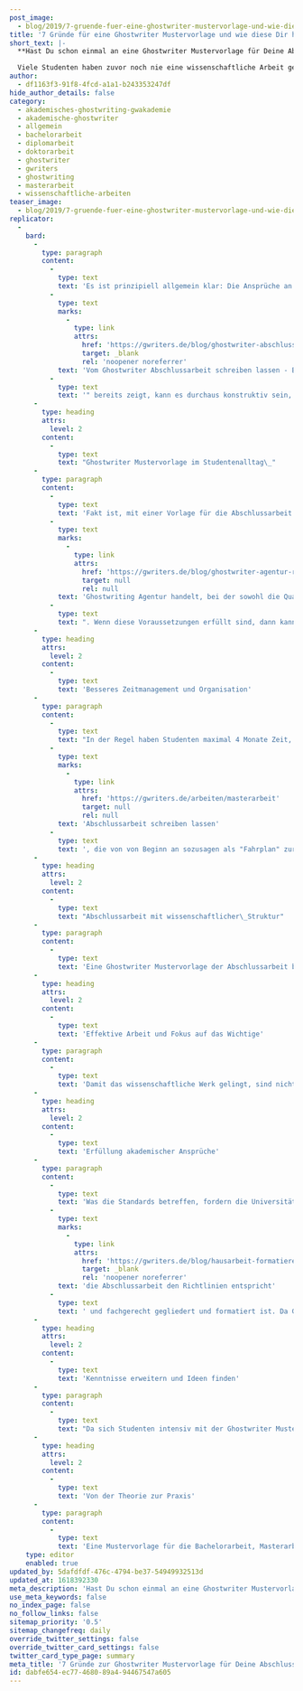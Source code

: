 ```yaml
---
post_image:
  - blog/2019/7-gruende-fuer-eine-ghostwriter-mustervorlage-und-wie-diese-dir-hilft/Bachelorarbeit_Thema_finden_Ghostwriting.jpg
title: '7 Gründe für eine Ghostwriter Mustervorlage und wie diese Dir hilft'
short_text: |-
  **Hast Du schon einmal an eine Ghostwriter Mustervorlage für Deine Abschlussarbeit gedacht? Hier verraten wir dir die 7 besten Gründe!**

  Viele Studenten haben zuvor noch nie eine wissenschaftliche Arbeit geschrieben und stellen sich allein die Frage: Wie schreibt man wissenschaftlich korrekt? Diese und weitere Fragen beantwortet eine Mustervorlage...
author:
  - df1163f3-91f8-4fcd-a1a1-b243353247df
hide_author_details: false
category:
  - akademisches-ghostwriting-gwakademie
  - akademische-ghostwriter
  - allgemein
  - bachelorarbeit
  - diplomarbeit
  - doktorarbeit
  - ghostwriter
  - gwriters
  - ghostwriting
  - masterarbeit
  - wissenschaftliche-arbeiten
teaser_image:
  - blog/2019/7-gruende-fuer-eine-ghostwriter-mustervorlage-und-wie-diese-dir-hilft/Bachelorarbeit_Thema_finden_Ghostwriting.jpg
replicator:
  -
    bard:
      -
        type: paragraph
        content:
          -
            type: text
            text: 'Es ist prinzipiell allgemein klar: Die Ansprüche an die Bachelorarbeit, Masterarbeit oder Dissertation gehen weiter über die allgemeinen Anforderungen im Studium hinaus. Daher ist es vor dem Verfassen einer wissenschaftlichen Arbeiten überaus sinnvoll, sich einmal genauer mit der grundlegenden Thematik des Schreibens zu befassen. Die Methoden des wissenschaftlichen Arbeitens sind immerhin wichtige Bestandteile einer erfolgreichen Abschlussarbeit, jedoch können diese viele Studenten auch überfordern. Wie unser Video "'
          -
            type: text
            marks:
              -
                type: link
                attrs:
                  href: 'https://gwriters.de/blog/ghostwriter-abschlussarbeit-schreiben-lassen'
                  target: _blank
                  rel: 'noopener noreferrer'
            text: 'Vom Ghostwriter Abschlussarbeit schreiben lassen - Brauche Ich eine Mustervorlage?'
          -
            type: text
            text: '" bereits zeigt, kann es durchaus konstruktiv sein, eine Mustervorlage für die Abschlussarbeit schreiben zu lassen und sich erst daraufhin an die eigenen wissenschaftlichen Zeilen zu wagen. Studenten können sich – mit einer Ghostwriter Mustervorlage – um einiges besser auf den eigenen Kerninhalt konzentrieren. Die strukturbedingten sowie didaktischen Standards sind nämlich erst einmal nebensächlich, jedoch genau so wichtig wie der analytische Inhalt der Zeilen. Viele Studenten haben zuvor noch nie eine wissenschaftliche Arbeit geschrieben und stellen sich allein die Frage: Wie schreibt man wissenschaftlich korrekt? Diese und weitere Fragen beantwortet eine Mustervorlage. Somit können sich Studenten und Doktoranden gezielt mit den wissenschaftlichen Ergebnissen befassen und sich von der Musterarbeit leiten lassen.'
      -
        type: heading
        attrs:
          level: 2
        content:
          -
            type: text
            text: "Ghostwriter Mustervorlage im Studentenalltag\_"
      -
        type: paragraph
        content:
          -
            type: text
            text: 'Fakt ist, mit einer Vorlage für die Abschlussarbeit lassen sich während des wissenschaftlichen Schreibens häufig auftretende Hindernisse überwinden. Studenten profitieren davon, indem sie sich bei schwierigen Aufgaben an der Mustervorlage orientieren können. Schließlich liegt die Ghostwriter Mustervorlage schwarz auf weiß vor und ist immer zur Hand, wenn man sie benötigt. Diese ist selbst eine wissenschaftliche Arbeit die nach allen gängigen Standards von akademischen Experten verfasst wird. Vorausgesetzt ist, dass es sich um eine seriöse '
          -
            type: text
            marks:
              -
                type: link
                attrs:
                  href: 'https://gwriters.de/blog/ghostwriter-agentur-rolle'
                  target: null
                  rel: null
            text: 'Ghostwriting Agentur handelt, bei der sowohl die Qualität der Mustervorlage, als auch die Qualifikationen der Ghostwriter eingehend geprüft werden'
          -
            type: text
            text: ". Wenn diese Voraussetzungen erfüllt sind, dann kann man sich sicher sein, dass die vom Ghostwriter erstellte Abschlussarbeit einem nützliche Vorteile bringt. Die Vorteile, eine Vorlage für die Abschlussarbeit schreiben zu lassen, sind bei Bachelor-, Master- und Doktorarbeiten ähnlich. Denn eine fachgerechte Vorgehensweise nach akademischen Standards wird bereits bei der Bachelorarbeit verlangt. Jedoch sind die Ansprüche an die wissenschaftlichen Methoden bei der Masterarbeit und speziell bei der Dissertation, in dessen Rahmen oft empirisch geforscht wird, entsprechend höher. In diesem Fall kann eine Ghostwriter Mustervorlage ihren wirklichen Wert beweisen, da diese von entsprechenden Experten verfasst wird, die bereits höhere\_akademische Grade erreicht haben."
      -
        type: heading
        attrs:
          level: 2
        content:
          -
            type: text
            text: 'Besseres Zeitmanagement und Organisation'
      -
        type: paragraph
        content:
          -
            type: text
            text: "In der Regel haben Studenten maximal 4 Monate Zeit, um die Bachelorarbeit einzureichen. Die Auswahl eines geeigneten Betreuers sowie die Themenfindung und Recherchearbeiten sind dabei bereits mit eingerechnet. Es steht für das gesamte wissenschaftliche Werk also gar\_nicht so viel Zeit zur Verfügung, denn eine Bachelorarbeit kann durchaus mehr als 50 Seiten an Schreibarbeit einfordern. Zuerst sollte die komplette Abschlussarbeit in grober Struktur auf dem Papier festgehalten werden. Um die zur Verfügung stehende Bearbeitungszeit auch so effektiv wie möglich zu nutzen, können sich Studenten daher eine Ghostwriter Mustervorlage für die "
          -
            type: text
            marks:
              -
                type: link
                attrs:
                  href: 'https://gwriters.de/arbeiten/masterarbeit'
                  target: null
                  rel: null
            text: 'Abschlussarbeit schreiben lassen'
          -
            type: text
            text: ', die von von Beginn an sozusagen als "Fahrplan" zur Verfügung steht, den Studenten die notwendigen Schritte verdeutlicht und es diesen dadurch erleichtert, einen Zeitplan für das Verfassen der Abschlussarbeit zu erstellen und einzuhalten.'
      -
        type: heading
        attrs:
          level: 2
        content:
          -
            type: text
            text: "Abschlussarbeit mit wissenschaftlicher\_Struktur"
      -
        type: paragraph
        content:
          -
            type: text
            text: 'Eine Ghostwriter Mustervorlage der Abschlussarbeit bringt nicht nur gewisse Zeitersparnisse mit sich, sondern vereinfacht auch das Schreiben an sich. Sich mit einer vertieften Literaturrecherche zu beschäftigen, fordert Zeit, Konzentration, Strukturierung und Geduld ein. Es ist dabei überaus nützlich, wenn sich die Vorgehensweise aus einem Musterbeispiel entnehmen lässt. Das bedeutet, dass die Mustervorlage als verlässliche Orientierungshilfe dient, dennoch keine Schreibarbeit vorweg nimmt. Schließlich bringt die Musterarbeit nur die Vorgehensweise näher aber lässt Studenten die gesamte Materie verstehen und produktive Schlüsse daraus ziehen. Fragen über Fragen relativieren sich, denn eine Abschlussarbeit Vorlage vom Ghostwriter demonstriert den systematischen Aufbau einer Abschlussarbeit, erklärt die Kunst des wissenschaftlichen Schreibens und stellt die wichtigsten Verzeichnisse verständlich dar. Eine Vorlage für eine wissenschaftliche Arbeit schreiben zu lassen, ist eine Hilfe zur Selbsthilfe. Zweifelsfrei lässt sich damit die eigene Abschlussarbeit erfolgreich ausarbeiten.'
      -
        type: heading
        attrs:
          level: 2
        content:
          -
            type: text
            text: 'Effektive Arbeit und Fokus auf das Wichtige'
      -
        type: paragraph
        content:
          -
            type: text
            text: 'Damit das wissenschaftliche Werk gelingt, sind nicht nur erweiterte Kenntnisse, sondern auch ein entsprechender Fokus und Zeiteinsatz wichtig. Allerdings kann nicht jeder Student der Abschlussarbeit den geforderten Arbeitseinsatz widmen. So werden manche Studenten durch eine Familiengründung oder andere familiäre Verpflichtungen stark eingegrenzt, während andere Studenten ihr Studium nur in Teilzeit absolvieren und umfassend in ihren Hauptberuf eingebunden sind. Ghostwriter Mustervorlagen schreiben zu lassen, kann für viele Studenten in solchen Situationen die Lösung sein, da es diesen mit einer solchen Hilfestellung doch noch möglich ist, trotz ihr begrenzten Ressourcen effektiv zu arbeiten und dadurch schlussendlich doch noch den angestrebten akademischen Abschluss zu erreichen.'
      -
        type: heading
        attrs:
          level: 2
        content:
          -
            type: text
            text: 'Erfüllung akademischer Ansprüche'
      -
        type: paragraph
        content:
          -
            type: text
            text: 'Was die Standards betreffen, fordern die Universitäten ein hohes Leistungsniveau ein. Daher ist es äußerst wichtig, dass '
          -
            type: text
            marks:
              -
                type: link
                attrs:
                  href: 'https://gwriters.de/blog/hausarbeit-formatieren'
                  target: _blank
                  rel: 'noopener noreferrer'
            text: 'die Abschlussarbeit den Richtlinien entspricht'
          -
            type: text
            text: ' und fachgerecht gegliedert und formatiert ist. Da Ghostwriter Abschlussarbeiten-Vorlagen nach allen wissenschaftlichen Standards verfassen, lassen diese einen sehr guten Überblick über die Anforderungen an die eigene Arbeit zu. Dementsprechend demonstriert eine Ghostwriter Mustervorlage die wichtigsten Bestandteile einer wissenschaftlichen Arbeit, was einen großen Beitrag zum Verfassen der eigenen Abschlussarbeit liefert. Akademische Ghostwriter sind bezüglich der aktuellen Forschungsergebnisse und der dafür relevanten Literatur auf dem Laufenden. Daher ist es umso wichtiger eine seriöse Ghostwriting-Agentur zu beauftragen, bei der jeder Ghostwriter individuell anhand des Fachbereichs, des Themenschwerpunkts und seiner individuellen Erfahrung ausgewählt wird. Denn nur so kann sichergestellt werden, dass die Mustervorlage allen Anforderungen des Fachbereichs an eine Abschlussarbeit genügt.'
      -
        type: heading
        attrs:
          level: 2
        content:
          -
            type: text
            text: 'Kenntnisse erweitern und Ideen finden'
      -
        type: paragraph
        content:
          -
            type: text
            text: "Da sich Studenten intensiv mit der Ghostwriter Mustervorlage auseinandersetzen können, trägt eine solche Vorgehensweise zu einem erweiterten Kenntnisstand bei. Das bereits bestehende Fachwissen wird vertieft und es kommen durchaus neue Ideen auf. Daher können sich strebsame Studenten von einer Ghostwriter Mustervorlage mitunter auch inspirieren lassen und daraus entstehende eigene\_Ideen auf das Papier bringen. Eine Mustervorlage ist daher mehr als ein Musterbeispiel. Sie lässt Raum für Inspirationen und regt die eigene Wissensbildung an. Studenten können eine Ghostwriter Mustervorlage mit einem gewissen Abstand betrachten, die darin formulierten Argumente kritisch reflektieren und auf dieser Basis auch die eigene Abschlussarbeit aufwerten. Neue Erkenntnisse lassen sich durch ein greifbares Beispiel besonders leicht erwerben und zeitgleich kann das Musterbeispiel eine Vorlage für die eigene Strukturierung sein. Studenten lernen durch das Arbeit mit einer Mustervorlage, Fakten besser auf den Punkt zu bringen – was eben von jeder wissenschaftlichen Arbeit verlangt wird. Verstehen und verstanden werden; so könnte auch die Devise einer Abschlussarbeit lauten."
      -
        type: heading
        attrs:
          level: 2
        content:
          -
            type: text
            text: 'Von der Theorie zur Praxis'
      -
        type: paragraph
        content:
          -
            type: text
            text: 'Eine Mustervorlage für die Bachelorarbeit, Masterarbeit oder Dissertation dient dazu, sich an der Struktur, den Quellangaben und der Literatur orientieren zu können. Auch wenn während des Verfassens der eigenen Abschlussarbeit mit einer Beispielarbeit von einem Ghostwriter gearbeitet wird, müssen trotzdem auch noch weitere wissenschaftliche Quellen recherchiert und ordnungsgemäß zitiert werden. Doch auch dabei kann die Mustervorlage behilflich sein, denn Hinweise auf die aktuelle Literatur und Beispiele zur korrekten Zitation dieser Quellen werden ebenfalls gegeben. In Sachen Struktur, Schreibstil und Formalia stellt eine Ghostwriter Mustervorlage als ein überaus nützliches und praxisbezogenes „Schaubild“ zur Theorie dar, das Studenten zur Umsetzung der theoretischen Anforderungen und somit auch zum erfolgreichen eigenständigen Schreiben einer Abschlussarbeit befähigt.'
    type: editor
    enabled: true
updated_by: 5dafdfdf-476c-4794-be37-54949932513d
updated_at: 1618392330
meta_description: 'Hast Du schon einmal an eine Ghostwriter Mustervorlage für Deine Abschlussarbeit gedacht? Hier verraten wir dir die 7 besten Gründe!'
use_meta_keywords: false
no_index_page: false
no_follow_links: false
sitemap_priority: '0.5'
sitemap_changefreq: daily
override_twitter_settings: false
override_twitter_card_settings: false
twitter_card_type_page: summary
meta_title: '7 Gründe zur Ghostwriter Mustervorlage für Deine Abschlussarbeit • GWriters.de'
id: dabfe654-ec77-4680-89a4-94467547a605
---
```

